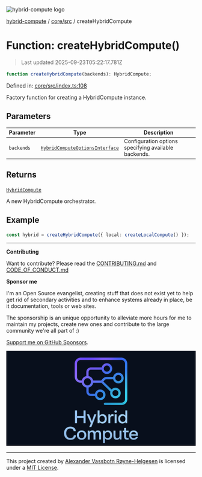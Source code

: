 <div><img alt="hybrid-compute logo" src="https://raw.githubusercontent.com/phun-ky/hybrid-compute/main/public/logo-hybrid-compute-horizontal-colored-package.svg?raw=true" style="max-height:32px;"/></div>

[hybrid-compute](../../../README.md) / [core/src](../README.md) /
createHybridCompute

# Function: createHybridCompute()

> Last updated 2025-09-23T05:22:17.781Z

```ts
function createHybridCompute(backends): HybridCompute;
```

Defined in:
[core/src/index.ts:108](https://github.com/phun-ky/hybrid-compute/blob/main/packages/core/src/index.ts#L108)

Factory function for creating a HybridCompute instance.

## Parameters

| Parameter  | Type                                                                                    | Description                                          |
| ---------- | --------------------------------------------------------------------------------------- | ---------------------------------------------------- |
| `backends` | [`HybridComputeOptionsInterface`](../types/interfaces/HybridComputeOptionsInterface.md) | Configuration options specifying available backends. |

## Returns

[`HybridCompute`](../classes/HybridCompute.md)

A new HybridCompute orchestrator.

## Example

```ts
const hybrid = createHybridCompute({ local: createLocalCompute() });
```

---

**Contributing**

Want to contribute? Please read the
[CONTRIBUTING.md](https://github.com/phun-ky/hybrid-compute/blob/main/CONTRIBUTING.md)
and
[CODE_OF_CONDUCT.md](https://github.com/phun-ky/hybrid-compute/blob/main/CODE_OF_CONDUCT.md)

**Sponsor me**

I'm an Open Source evangelist, creating stuff that does not exist yet to help
get rid of secondary activities and to enhance systems already in place, be it
documentation, tools or web sites.

The sponsorship is an unique opportunity to alleviate more hours for me to
maintain my projects, create new ones and contribute to the large community
we're all part of :)

[Support me on GitHub Sponsors](https://github.com/sponsors/phun-ky).

![@hybrid-compute banner with logo and text](https://github.com/phun-ky/hybrid-compute/blob/main/public/logo-banner.png?raw=true)

---

This project created by [Alexander Vassbotn Røyne-Helgesen](http://phun-ky.net)
is licensed under a [MIT License](https://choosealicense.com/licenses/mit/).
